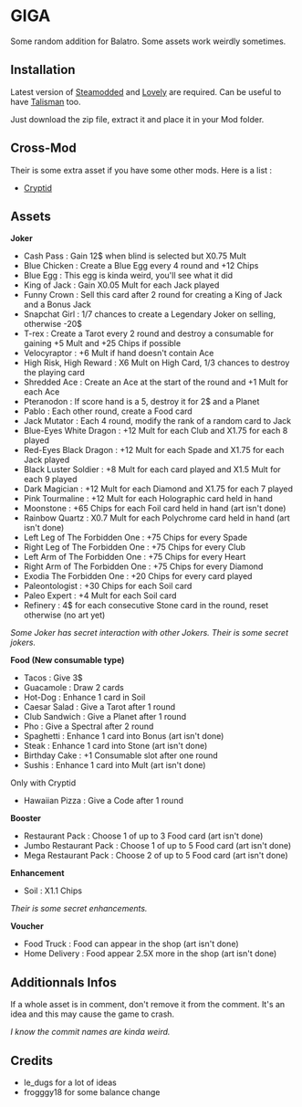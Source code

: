 # GIGA

Some random addition for Balatro. Some assets work weirdly sometimes.


## Installation

Latest version of [Steamodded](https://github.com/Steamodded/smods) and [Lovely](https://github.com/ethangreen-dev/lovely-injector) are required. 
Can be useful to have [Talisman](https://github.com/SpectralPack/Talisman) too.

Just download the zip file, extract it and place it in your Mod folder.


## Cross-Mod

Their is some extra asset if you have some other mods. Here is a list :
- [Cryptid](https://github.com/SpectralPack/Cryptid)

## Assets

**Joker**
- Cash Pass : Gain 12$ when blind is selected but X0.75 Mult
- Blue Chicken : Create a Blue Egg every 4 round and +12 Chips
- Blue Egg : This egg is kinda weird, you'll see what it did
- King of Jack : Gain X0.05 Mult for each Jack played
- Funny Crown : Sell this card after 2 round for creating a King of Jack and a Bonus Jack
- Snapchat Girl : 1/7 chances to create a Legendary Joker on selling, otherwise -20$
- T-rex : Create a Tarot every 2 round and destroy a consumable for gaining +5 Mult and +25 Chips if possible
- Velocyraptor : +6 Mult if hand doesn't contain Ace
- High Risk, High Reward : X6 Mult on High Card, 1/3 chances to destroy the playing card
- Shredded Ace : Create an Ace at the start of the round and +1 Mult for each Ace
- Pteranodon : If score hand is a 5, destroy it for 2$ and a Planet
- Pablo : Each other round, create a Food card
- Jack Mutator : Each 4 round, modify the rank of a random card to Jack
- Blue-Eyes White Dragon : +12 Mult for each Club and X1.75 for each 8 played
- Red-Eyes Black Dragon : +12 Mult for each Spade and X1.75 for each Jack played
- Black Luster Soldier : +8 Mult for each card played and X1.5 Mult for each 9 played
- Dark Magician : +12 Mult for each Diamond and X1.75 for each 7 played
- Pink Tourmaline : +12 Mult for each Holographic card held in hand
- Moonstone : +65 Chips for each Foil card held in hand (art isn't done)
- Rainbow Quartz : X0.7 Mult for each Polychrome card held in hand (art isn't done)
- Left Leg of The Forbidden One : +75 Chips for every Spade
- Right Leg of The Forbidden One : +75 Chips for every Club
- Left Arm of The Forbidden One : +75 Chips for every Heart
- Right Arm of The Forbidden One : +75 Chips for every Diamond
- Exodia The Forbidden One : +20 Chips for every card played
- Paleontologist : +30 Chips for each Soil card
- Paleo Expert : +4 Mult for each Soil card
- Refinery : 4$ for each consecutive Stone card in the round, reset otherwise (no art yet)

*Some Joker has secret interaction with other Jokers.*
*Their is some secret jokers.*


**Food (New consumable type)**
- Tacos : Give 3$
- Guacamole : Draw 2 cards
- Hot-Dog : Enhance 1 card in Soil
- Caesar Salad : Give a Tarot after 1 round
- Club Sandwich : Give a Planet after 1 round
- Pho : Give a Spectral after 2 round
- Spaghetti : Enhance 1 card into Bonus (art isn't done)
- Steak : Enhance 1 card into Stone (art isn't done)
- Birthday Cake : +1 Consumable slot after one round
- Sushis : Enhance 1 card into Mult (art isn't done)

Only with Cryptid
- Hawaiian Pizza : Give a Code after 1 round


**Booster**
- Restaurant Pack : Choose 1 of up to 3 Food card (art isn't done)
- Jumbo Restaurant Pack : Choose 1 of up to 5 Food card (art isn't done)
- Mega Restaurant Pack : Choose 2 of up to 5 Food card (art isn't done)


**Enhancement**
- Soil : X1.1 Chips

*Their is some secret enhancements.*

**Voucher**
- Food Truck : Food can appear in the shop (art isn't done)
- Home Delivery : Food appear 2.5X more in the shop (art isn't done)

## Additionnals Infos

If a whole asset is in comment, don't remove it from the comment. It's an idea and this may cause the game to crash.

*I know the commit names are kinda weird.*


## Credits

- le_dugs for a lot of ideas
- frogggy18 for some balance change